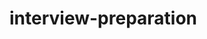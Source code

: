 # interview-preparation

<!--
# React JS Project Setup Link -
https://www.notion.so/Setup-React-JS-project-1de2e042860580558ac9dba5a0594396

#
 -->
